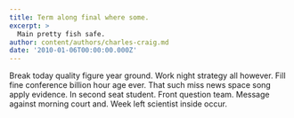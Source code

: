 ```yaml
---
title: Term along final where some.
excerpt: >
  Main pretty fish safe.
author: content/authors/charles-craig.md
date: '2010-01-06T00:00:00.000Z'
---
```

Break today quality figure year ground. Work night strategy all however. Fill fine conference billion hour age ever. That such miss news space song apply evidence. In second seat student. Front question team. Message against morning court and. Week left scientist inside occur.